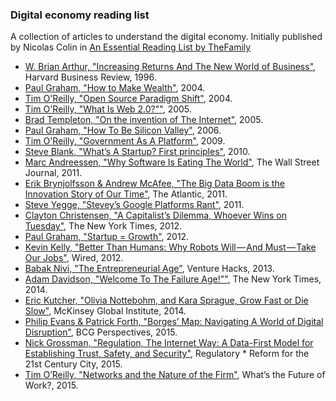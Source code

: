 ### **Digital economy reading list** 


A collection of articles to understand the digital economy. Initially published by Nicolas Colin in [An Essential Reading List by TheFamily](https://medium.com/welcome-to-thefamily/an-essential-reading-list-by-thefamily-20360b3da2d6#.7crdfvu3h)


* [W. Brian Arthur, "Increasing Returns And The New World of Business"](https://hbr.org/1996/07/increasing-returns-and-the-new-world-of-business/ar/1), Harvard Business Review, 1996.
* [Paul Graham, "How to Make Wealth"](http://paulgraham.com/wealth.html), 2004.
* [Tim O'Reilly, "Open Source Paradigm Shift"](http://archive.oreilly.com/pub/a/oreilly/tim/articles/paradigmshift_0504.html), 2004.
* [Tim O'Reilly, "What Is Web 2.0?""](http://www.oreilly.com/pub/a/web2/archive/what-is-web-20.html), 2005.
* [Brad Templeton, "On the invention of The Internet"](http://ideas.4brad.com/archives/000204.html), 2005.
* [Paul Graham, "How To Be Silicon Valley"](http://www.paulgraham.com/siliconvalley.html), 2006.
* [Tim O'Reilly, "Government As A Platform"](http://chimera.labs.oreilly.com/books/1234000000774/ch02.html), 2009.
* [Steve Blank, "What’s A Startup? First principles"](http://steveblank.com/2010/01/25/whats-a-startup-first-principles/), 2010.
* [Marc Andreessen, "Why Software Is Eating The World"](http://www.wsj.com/articles/SB10001424053111903480904576512250915629460), The Wall Street Journal, 2011.
* [Erik Brynjolfsson & Andrew McAfee, "The Big Data Boom is the Innovation Story of Our Time"](http://www.theatlantic.com/business/archive/2011/11/the-big-data-boom-is-the-innovation-story-of-our-time/248215/), The Atlantic, 2011.
* [Steve Yegge, "Stevey’s Google Platforms Rant"](https://plus.google.com/+RipRowan/posts/eVeouesvaVX), 2011.
* [Clayton Christensen, "A Capitalist’s Dilemma, Whoever Wins on Tuesday"](http://www.nytimes.com/2012/11/04/business/a-capitalists-dilemma-whoever-becomes-president.html?_r=0), The New York Times, 2012.
* [Paul Graham, "Startup = Growth"](http://www.paulgraham.com/growth.html), 2012.
* [Kevin Kelly, "Better Than Humans: Why Robots Will — And Must — Take Our Jobs"](http://www.wired.com/2012/12/ff-robots-will-take-our-jobs/), Wired, 2012.
* [Babak Nivi, "The Entrepreneurial Age"](http://venturehacks.com/articles/the-entrepreneurial-age), Venture Hacks, 2013.
* [Adam Davidson, "Welcome To The Failure Age!""](http://www.nytimes.com/2014/11/16/magazine/welcome-to-the-failure-age.html), The New York Times, 2014.
* [Eric Kutcher, "Olivia Nottebohm, and Kara Sprague, Grow Fast or Die Slow"](http://www.mckinsey.com/insights/high_tech_telecoms_internet/grow_fast_or_die_slow), McKinsey Global Institute, 2014.
* [Philip Evans & Patrick Forth, "Borges’ Map: Navigating A World of Digital Disruption"](http://digitaldisrupt.bcgperspectives.com/), BCG Perspectives, 2015.
* [Nick Grossman, "Regulation, The Internet Way: A Data-First Model for Establishing Trust, Safety, and Security"](http://datasmart.ash.harvard.edu/news/article/white-paper-regulation-the-internet-way-660), Regulatory * Reform for the 21st Century City, 2015.
* [Tim O’Reilly, "Networks and the Nature of the Firm"](https://medium.com/the-wtf-economy/networks-and-the-nature-of-the-firm-28790b6afdcc), What’s the Future of Work?, 2015.


